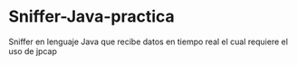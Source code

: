 # Sniffer-Java-practica
Sniffer en lenguaje Java que recibe datos en tiempo real el cual requiere el uso de jpcap
